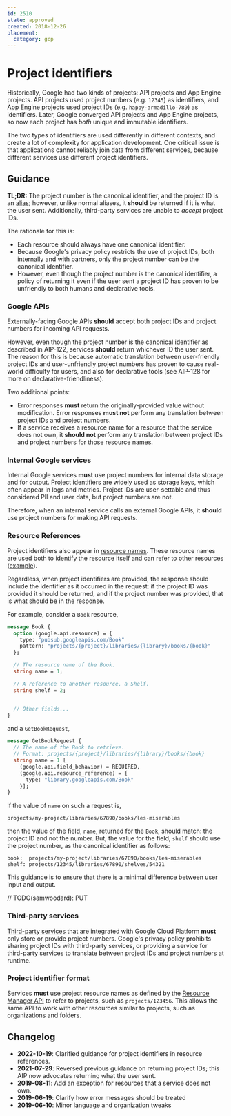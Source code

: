 ```yaml
---
id: 2510
state: approved
created: 2018-12-26
placement:
  category: gcp
---
```


# Project identifiers

Historically, Google had two kinds of projects: API projects and App Engine
projects. API projects used project numbers (e.g. `12345`) as identifiers, and
App Engine projects used project IDs (e.g. `happy-armadillo-789`) as
identifiers. Later, Google converged API projects and App Engine projects, so
now each project has _both_ unique and immutable identifiers.

The two types of identifiers are used differently in different contexts, and
create a lot of complexity for application development. One critical issue is
that applications cannot reliably join data from different services, because
different services use different project identifiers.

## Guidance

**TL;DR:** The project number is the canonical identifier, and the project ID
is an [alias][]; however, unlike normal aliases, it **should** be returned if it
is what the user sent. Additionally, third-party services are unable to
_accept_ project IDs.

The rationale for this is:

- Each resource should always have one canonical identifier.
- Because Google's privacy policy restricts the use of project IDs, both
  internally and with partners, only the project number can be the canonical
  identifier.
- However, even though the project number is the canonical identifier, a policy
  of returning it even if the user sent a project ID has proven to be
  unfriendly to both humans and declarative tools.

### Google APIs

Externally-facing Google APIs **should** accept both project IDs and project
numbers for incoming API requests.

However, even though the project number is the canonical identifier as
described in AIP-122, services **should** return whichever ID the user sent.
The reason for this is because automatic translation between user-friendly
project IDs and user-unfriendly project numbers has proven to cause real-world
difficulty for users, and also for declarative tools (see AIP-128 for more on
declarative-friendliness).

Two additional points:

- Error responses **must** return the originally-provided value without
  modification. Error responses **must not** perform any translation between
  project IDs and project numbers.
- If a service receives a resource name for a resource that the service does
  not own, it **should not** perform any translation between project IDs and
  project numbers for those resource names.

### Internal Google services

Internal Google services **must** use project numbers for internal data storage
and for output. Project identifiers are widely used as storage keys, which
often appear in logs and metrics. Project IDs are user-settable and thus
considered PII and user data, but project numbers are not.

Therefore, when an internal service calls an external Google APIs, it
**should** use project numbers for making API requests.

### Resource References

Project identifiers also appear in [resource names][]. These resource
names are used both to identify the resource itself and can refer to
other resources ([example][]).

Regardless, when project identifiers are provided, the response should
include the identifier as it occurred in the request: if the project ID
was provided it should be returned, and if the project number was
provided, that is what should be in the response.


For example, consider a `Book` resource,

```proto
message Book {
  option (google.api.resource) = {
    type: "pubsub.googleapis.com/Book"
    pattern: "projects/{project}/libraries/{library}/books/{book}"
  };

  // The resource name of the Book.
  string name = 1;

  // A reference to another resource, a Shelf.
  string shelf = 2;


  // Other fields...
}
```

and a `GetBookRequest`,

```proto
message GetBookRequest {
  // The name of the Book to retrieve.
  // Format: projects/{project}/libraries/{library}/books/{book}
  string name = 1 [
    (google.api.field_behavior) = REQUIRED,
    (google.api.resource_reference) = {
      type: "library.googleapis.com/Book"
    }];
}

```

if the value of `name` on such a request is,

```
projects/my-project/libraries/67890/books/les-miserables
```

then the value of the field, `name`, returned for the `Book`, should
match: the project ID and not the number. But, the value for the field,
`shelf` should use the project number, as the canonical identifier as
follows:

```
book:  projects/my-project/libraries/67890/books/les-miserables
shelf: projects/12345/libraries/67890/shelves/54321
```

This guidance is to ensure that there is a minimal difference between user
input and output.

// TODO(samwoodard): PUT

### Third-party services

[Third-party services](https://cloud.google.com/marketplace) that are
integrated with Google Cloud Platform **must** only store or provide project
numbers. Google's privacy policy prohibits sharing project IDs with third-party
services, or providing a service for third-party services to translate between
project IDs and project numbers at runtime.

### Project identifier format

Services **must** use project resource names as defined by the [Resource
Manager API][] to refer to projects, such as `projects/123456`. This allows the
same API to work with other resources similar to projects, such as
organizations and folders.

[alias]: ../0122.md#resource-id-aliases
[resource manager api]: https://cloud.google.com/resource-manager/
[resource names]: ../0122.md
[example]: ../0122.md#fields-representing-another-resource

## Changelog

- **2022-10-19**: Clarified guidance for project identifiers in resource references.
- **2021-07-29**: Reversed previous guidance on returning project IDs; this AIP
  now advocates returning what the user sent.
- **2019-08-11**: Add an exception for resources that a service does not own.
- **2019-06-19**: Clarify how error messages should be treated
- **2019-06-10**: Minor language and organization tweaks
